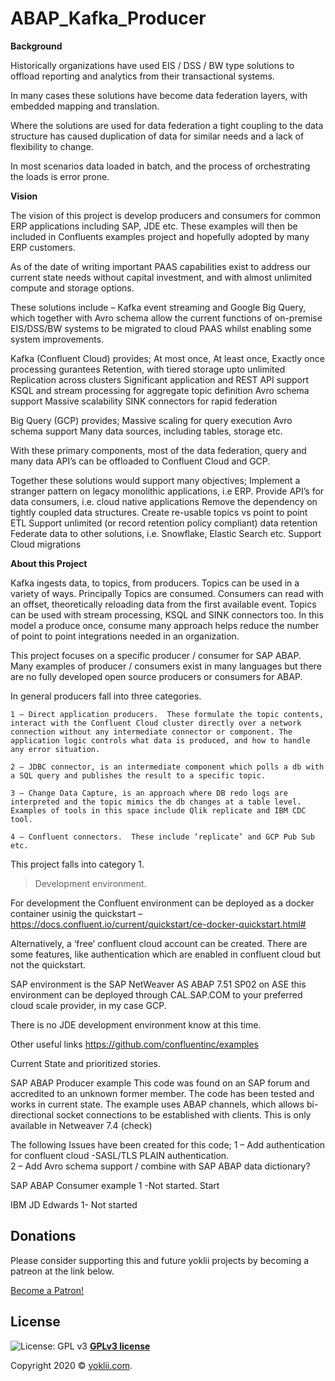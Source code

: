 ﻿# ABAP_Kafka_Producer
**Background**

Historically organizations have used EIS / DSS / BW type solutions to offload reporting and analytics from their transactional systems.

In many cases these solutions have become data federation layers, with embedded mapping and translation.

Where the solutions are used for data federation a tight coupling to the data structure has caused duplication of data for similar needs and a lack of flexibility to change.

In most scenarios data loaded in batch, and the process of orchestrating the loads is error prone.



**Vision**

The vision of this project is develop producers and consumers for common ERP applications including SAP, JDE etc. These examples will then be included in Confluents examples project and hopefully adopted by many ERP customers.

As of the date of writing important PAAS capabilities exist to address our current state needs without capital investment, and with almost unlimited compute and storage options.

These solutions include – Kafka event streaming and Google Big Query, which together with Avro schema allow the current functions of on-premise EIS/DSS/BW systems to be migrated to cloud PAAS whilst enabling some system improvements.

Kafka (Confluent Cloud) provides; 
	At most once, At least once, Exactly once processing gurantees
	Retention, with tiered storage upto unlimited
	Replication across clusters
	Significant application and REST API support
	KSQL and stream processing for aggregate topic definition
	Avro schema support
	Massive scalability
	SINK connectors for rapid federation 
	
Big Query (GCP) provides;
	Massive scaling for query execution
	Avro schema support
	Many data sources, including tables, storage etc.

With these primary components, most of the data federation, query and many data API’s can be offloaded to Confluent Cloud and GCP. 

Together these solutions would support many objectives;
	Implement a stranger pattern on legacy monolithic applications, i.e ERP.
	Provide API’s for data consumers, i.e. cloud native applications 
	Remove the dependency on tightly coupled data structures.
	Create re-usable topics vs point to point ETL
	Support unlimited (or record retention policy compliant) data retention
	Federate data to other solutions, i.e. Snowflake, Elastic Search etc.
	Support Cloud migrations
	
**About this Project**

Kafka ingests data, to topics,  from producers. Topics can be used in a variety of ways. Principally Topics are consumed. Consumers can read with an offset, theoretically reloading data from the first available event.  Topics can be used with stream processing, KSQL and SINK connectors too.  In this model a produce once, consume many approach helps reduce the number of point to point integrations needed in an organization.

This project focuses on a specific producer / consumer for SAP ABAP. Many examples of producer / consumers exist in many languages but there are no fully developed open source producers or consumers for ABAP.

In general producers fall into three categories.

	1 – Direct application producers.  These formulate the topic contents, interact with the Confluent Cloud cluster directly over a network connection without any intermediate connector or component. The application logic controls what data is produced, and how to handle any error situation.

	2 – JDBC connector, is an intermediate component which polls a db with a SQL query and publishes the result to a specific topic.

	3 – Change Data Capture, is an approach where DB redo logs are interpreted and the topic mimics the db changes at a table level.  Examples of tools in this space include Qlik replicate and IBM CDC tool.

	4 – Confluent connectors.  These include ‘replicate’ and GCP Pub Sub etc.

This project falls into category 1.

>Development environment.

For development the Confluent environment can be deployed as a docker container usinig the quickstart – https://docs.confluent.io/current/quickstart/ce-docker-quickstart.html#

Alternatively, a ‘free’ confluent cloud account can be created.  There are some features, like authentication which are enabled in confluent cloud but not the quickstart.

SAP environment is the SAP NetWeaver AS ABAP 7.51 SP02 on ASE this environment can be deployed through CAL.SAP.COM to your preferred cloud scale provider, in my case GCP.

There is no JDE development environment know at this time.

Other useful links
	https://github.com/confluentinc/examples




Current State and prioritized stories.


	
SAP ABAP Producer example
This code was found on an SAP forum and accredited to an unknown former member. The code has been tested and works in current state. The example uses ABAP channels, which allows bi-directional socket connections to be established with clients.  This is only available in Netweaver 7.4 (check)


The following Issues have been created for this code;
1 – Add authentication for confluent cloud -SASL/TLS PLAIN authentication.  
2 – Add Avro schema support / combine with SAP ABAP data dictionary?

SAP ABAP Consumer example
1 -Not started. Start

IBM JD Edwards
1-	Not started

## Donations 

Please consider supporting this and future yoklii projects by becoming a patreon at the link below.

<a href="https://www.patreon.com/bePatron?u=4167417" data-patreon-widget-type="become-patron-button">Become a Patron!</a><script async src="https://c6.patreon.com/becomePatronButton.bundle.js"></script>


## License

![License: GPL v3](https://img.shields.io/badge/License-GPLv3-blue.svg)
**[GPLv3 license]( https://www.gnu.org/licenses/gpl-3.0)**

Copyright 2020 © <a href="https://yoklii.com" target="_blank">yoklii.com</a>.




